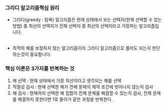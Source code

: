 ### 그리디 알고리즘핵심 원리

- 그리디(greedy : 탐욕) 알고리즘은 현재 상태에서 보는 선택지(현재 선택할 수 있는 방법) 중 최선의 선택지가 전체 선택지 중 최선의 선택지라고 가정하는 알고리즘입니다.
<br><br>

- 최적의 해를 보장하지 않는 알고리즘이라 그리디 알고리즘으로 풀어도 되는지 판단하는것이 중요합니다.

### 핵심 이론은 3가지를 반복하는 것

1. 해 선택 : 현재 상태에서 가장 최선이라고 생각되는 해를 선택
2. 적절성 검사 : 현재 선택한 해가 전체 문제의 제약 조건에 벗어나지 않는지 검사
3. 해 검사 : 현재까지 선택한 해 집합이 전체 문제를 해결할 수 있는지 검사, 전체 문제를 해결하지 못한다면 1로 돌아가 같은 과정을 반복한다.

